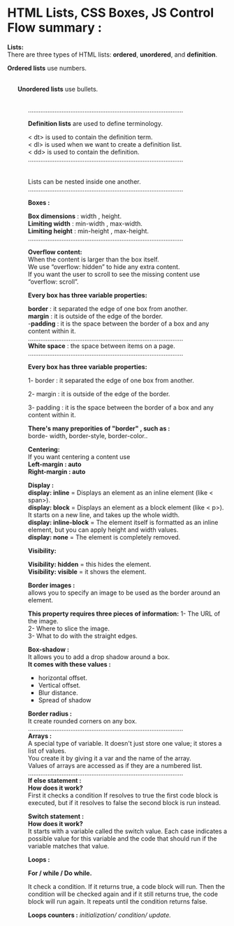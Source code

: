 # HTML Lists, CSS Boxes, JS Control Flow summary :

**Lists:** <br>
There are three types of HTML lists: **ordered**, **unordered**, and **definition**. <br>

**Ordered lists** use numbers.  <ol> <br>
**Unordered lists** use bullets. <ul> <br>
........................................................................................ <br> 

 **Definition lists** are used to define terminology. <br>

< dt> is used to contain the definition term. <br>
< dl> is used when we want to create a definition list. <br>
< dd> is used to contain the definition. <br>
........................................................................................ <br> 
 <br>  
Lists can be nested inside one another. <br>
........................................................................................ <br> 
 
**Boxes :** <br>

**Box dimensions** : width , height. <br>
**Limiting width** : min-width , max-width. <br>
**Limiting height** : min-height , max-height. <br>
........................................................................................ <br> 

**Overflow content:** <br> 
When the content is larger than the box itself. <br> 
We use “overflow: hidden” to hide any extra content. <br>
If you want the user to scroll to see the missing content use “overflow: scroll”. <br>

**Every box has three variable properties:** <br> 

 **border** : it separated the edge of one box from another. <br> 
 **margin** : it is outside of the edge of the border. <br> 
-**padding** : it is the space between the border of a box and any content within it. <br>
........................................................................................ <br> 
**White space** : the space between items on a page. <br>
........................................................................................ <br> 
 

**Every box has three variable properties:** <br> 

1- border : it separated the edge of one box from another. <br> 

2- margin : it is outside of the edge of the border. <br> 

3- padding : it is the space between the border of a box and any content within it. <br> 

**There's many preporities of "border" , such as :** <br> 
borde- width, border-style, border-color.. <br> 

**Centering:** <br>
If you want centering a content use <br> 
**Left-margin : auto** <br>
**Right-margin : auto** <br>

**Display :** <br> 
**display: inline** = Displays an element as an inline element (like < span>). <br>
**display: block** = Displays an element as a block element (like < p>). It starts on a new line, and takes up the whole width. <br>
**display: inline-block** = The element itself is formatted as an inline element, but you can apply height and width values. <br>
**display: none** = The element is completely removed. <br>

**Visibility:** <br> 

**Visibility: hidden** = this hides the element. <br>
**Visibility: visible** = it shows the element. <br>

**Border images :** <br>
allows you to specify an image to be used as the border around an element. <br>

**This property requires three pieces of information:**
1- The URL of the image. <br>
2- Where to slice the image. <br>
3- What to do with the straight edges. <br>

**Box-shadow :** <br> 
It allows you to add a drop shadow around a box. <br>
**It comes with these values :** <br> 
- horizontal offset. 
- Vertical offset.
- Blur distance.
- Spread of shadow

**Border radius :** <br> 
It create rounded corners on any box.<br>
........................................................................................ <br> 
**Arrays :** <br> 
A special type of variable. It doesn't just store one value; it stores a list of values. <br>
You create it by giving it a var and the name of the array. <br>
Values of arrays are accessed as if they are a numbered list. <br>
........................................................................................ <br> 
**If else statement :** <br>
**How does it work?** <br>
First it checks a condition If resolves to true the first code block is executed, but if it resolves to false the second block is run instead. <br>

**Switch statement :** <br> 
**How does it work?** <br>
It starts with a variable called the switch value. Each case indicates a possible value for this variable and the code that should run if the variable matches that value. <br>

**Loops :** <br>

**For / while / Do while.** <br>

It check a condition. If it returns true, a code block will run. Then the condition will be checked again and if it still returns true, the code block will run again. It repeats until the condition returns false. <br> 

**Loops counters :** *initialization/ condition/ update.* 
